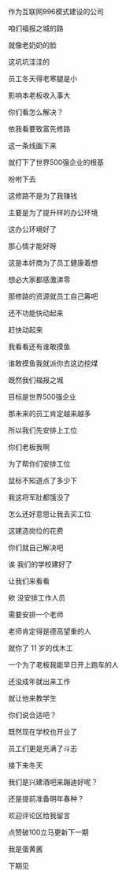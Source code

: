 作为互联网996模式建设的公司

咱们福报之城的路

就像老奶奶的脸

这坑坑洼洼的

员工冬天得老寒腿是小

影响本老板收入事大

你们看怎么解决？

依我看要致富先修路

这一条线画下来

就打下了世界500强企业的根基



吩咐下去

这修路不是为了我赚钱

主要是为了提升样的办公环境

这办公环境好了

那心情才能好呀  

这是本奸商为了员工健康着想

想必大家都感激涕零

那修路的资源就员工自己筹吧  

还不功能快动起来

赶快动起来

我看看还有谁敢摸鱼

谁敢摸鱼我就派你去这边挖煤



既然我们福报之城

目标是世界500强企业

那未来的员工肯定越来越多

所以我们先安排上工位

你们老板我啊

为了帮你们安排工位

鼠标不知道点了多少下

我这将军肚都饿没了

怎么还好意思让我去买工位

这建造岗位的花费

你们就自己解决吧



诶 我们的学校建好了

让我们来看看

欸 没安排工作人员

需要安排一个老师

老师肯定得是德高望重的人

就你了 11 岁的伐木工

一个为了老板我能早日开上跑车的人

还没成年就出来工作

就让他来教学生

你们说合适吧？



既然现在学校也开业了

员工们更是充满了斗志

接下来冬天

我们是兴建酒吧来蹦迪好呢？

还是提前准备明年春种？

欢迎评论区给我留言

点赞破100立马更新下一期

我是蛋黄酱

下期见